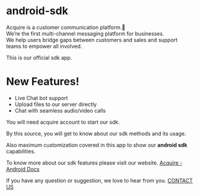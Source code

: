 # android-sdk

Acquire is a customer communication platform.:blue_book:      
We’re the first multi-channel messaging platform for businesses.     
We help users bridge gaps between customers and sales and support teams to empower all involved.

This is our official sdk app.

# New Features!

  - Live Chat bot support
  - Upload files to our server directly
  - Chat with seamless audio/video calls
  
You will need acquire account to start our sdk.

By this source, you will get to know about our sdk methods and its usage.

Also maximum customization covered in this app to show our **android sdk** capabilities.

To know more about our sdk features please visit our website.
[Acquire - Android Docs](https://apidocs.acquire.io/#intro "Acquire - Android Docs")

If you have any question or suggestion, we love to hear from you.
[CONTACT US](https://acquire.io/ "CONTACT US")
